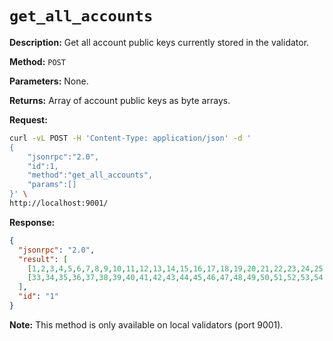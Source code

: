 # `get_all_accounts`

**Description:** Get all account public keys currently stored in the validator.

**Method:** `POST`

**Parameters:**
    None.

**Returns:** Array of account public keys as byte arrays.

**Request:**
```bash
curl -vL POST -H 'Content-Type: application/json' -d '
{
    "jsonrpc":"2.0",
    "id":1,
    "method":"get_all_accounts",
    "params":[]
}' \
http://localhost:9001/
```

**Response:**
```json
{
  "jsonrpc": "2.0",
  "result": [
    [1,2,3,4,5,6,7,8,9,10,11,12,13,14,15,16,17,18,19,20,21,22,23,24,25,26,27,28,29,30,31,32],
    [33,34,35,36,37,38,39,40,41,42,43,44,45,46,47,48,49,50,51,52,53,54,55,56,57,58,59,60,61,62,63,64]
  ],
  "id": "1"
}
```

**Note:** This method is only available on local validators (port 9001).

